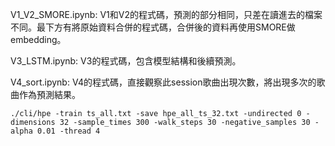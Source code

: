 V1_V2_SMORE.ipynb: V1和V2的程式碼，預測的部分相同，只差在讀進去的檔案不同。最下方有將原始資料合併的程式碼，合併後的資料再使用SMORE做embedding。

V3_LSTM.ipynb: V3的程式碼，包含模型結構和後續預測。

V4_sort.ipynb: V4的程式碼，直接觀察此session歌曲出現次數，將出現多次的歌曲作為預測結果。

```
./cli/hpe -train ts_all.txt -save hpe_all_ts_32.txt -undirected 0 -dimensions 32 -sample_times 300 -walk_steps 30 -negative_samples 30 -alpha 0.01 -thread 4
```

